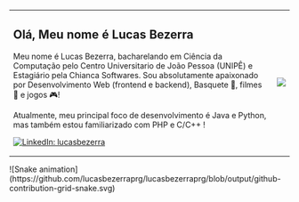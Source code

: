 <table>
  <tr>
    <td>
      <h2>Olá, Meu nome é Lucas Bezerra </h2>
      <p>Meu nome é Lucas Bezerra, bacharelando em Ciência da Computação pelo Centro Universitario de João Pessoa (UNIPÊ) e Estagiário pela Chianca Softwares. Sou absolutamente apaixonado por Desenvolvimento Web (frontend e backend), Basquete 🏀, filmes 🎦 e jogos 🎮!</p>
      <p>Atualmente, meu principal foco de desenvolvimento é Java e Python, mas também estou familiarizado com PHP e C/C++ !</p>
      <p>
        <a href="https://www.linkedin.com/in/lucas-bezerra-b757b3221/">
          <img src="https://img.shields.io/badge/-LinkedIn-blue?style=flat-square&logo=Linkedin&logoColor=white" alt="LinkedIn: lucasbezerra" />
        </a>
      </p>
    </td>
    <td>
      <img src="https://i.ibb.co/Brw8NcS/0264ec8b-a424-4e14-add1-88b4727d07f3.jpg" width="820" />
    </td>
  </tr>
</table>
![Snake animation](https://github.com/lucasbezerraprg/lucasbezerraprg/blob/output/github-contribution-grid-snake.svg)
